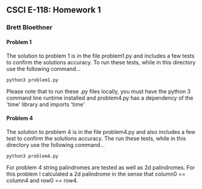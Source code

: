 ## CSCI E-118: Homework 1 
### Brett Bloethner

#### Problem 1
The solution to problem 1 is in the file problem1.py and includes a few tests to confirm the solutions accuracy. To run these tests, while in this directory use the following command...

    python3 problem1.py

Please note that to run these .py files locally, you must have the python 3 command line runtime installed and problem4.py has a dependency of the 'time' library and imports 'time'

#### Problem 4
The solution to problem 4 is in the file problem4.py and also includes a few test to confirm the solutions accuracy. The run these tests, while in this directory use the following command...

    python3 problem4.py

For problem 4 string palindromes are tested as well as 2d palindromes. For this problem I calculated a 2d palindrome in the sense that column0 == column4 and row0 == row4.